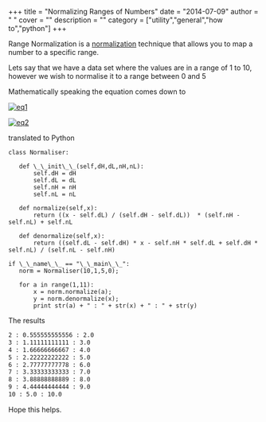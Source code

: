 
+++
title = "Normalizing Ranges of Numbers"
date = "2014-07-09"
author = " "
cover = ""
description = ""
category = ["utility","general","how to","python"]
+++

Range Normalization is a [normalization](http://www.heatonresearch.com/wiki/Normalization) technique that allows you to map a number to a specific range.

 Lets say that we have a data set where the values are in a range of 1 to 10, however we wish to normalise it to a range between 0 and 5

 Mathematically speaking the equation comes down to

  

 [![eq1](http://varunpant.com/static/resources/eq1_thumb.png "eq1")](http://varunpant.com/static/resources/eq1_2.png)

 [![eq2](http://varunpant.com/static/resources/eq2_thumb.png "eq2")](http://varunpant.com/static/resources/eq2_2.png)

 translated to Python 

 ```from \_\_future\_\_ import division
class Normaliser:

    def \_\_init\_\_(self,dH,dL,nH,nL):
        self.dH = dH
        self.dL = dL
        self.nH = nH
        self.nL = nL

    def normalize(self,x):
        return ((x - self.dL) / (self.dH - self.dL))  * (self.nH - self.nL) + self.nL

    def denormalize(self,x):
        return ((self.dL - self.dH) * x - self.nH * self.dL + self.dH * self.nL) / (self.nL - self.nH)

if \_\_name\_\_ == "\_\_main\_\_":
    norm = Normaliser(10,1,5,0);

    for a in range(1,11):
        x = norm.normalize(a);
        y = norm.denormalize(x);
        print str(a) + " : " + str(x) + " : " + str(y)
```
 The results

 ```1 : 0.0 : 1.0
2 : 0.555555555556 : 2.0
3 : 1.11111111111 : 3.0
4 : 1.66666666667 : 4.0
5 : 2.22222222222 : 5.0
6 : 2.77777777778 : 6.0
7 : 3.33333333333 : 7.0
8 : 3.88888888889 : 8.0
9 : 4.44444444444 : 9.0
10 : 5.0 : 10.0
```
  

 Hope this helps.



